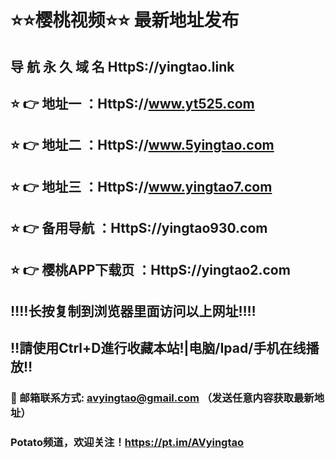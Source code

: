 # ⭐️⭐️樱桃视频⭐️⭐️ 最新地址发布 
## 导 航 永 久 域 名 HttpS://yingtao.link
## ⭐️ 👉 地址一 ：HttpS://www.yt525.com
## ⭐️ 👉 地址二 ：HttpS://www.5yingtao.com
## ⭐️ 👉 地址三 ：HttpS://www.yingtao7.com
## ⭐️ 👉 备用导航 ：HttpS://yingtao930.com

## ⭐️ 👉 樱桃APP下载页 ：HttpS://yingtao2.com

## ‼️‼️长按复制到浏览器里面访问以上网址‼️‼️
## ‼️請使用Ctrl+D進行收藏本站!|电脑/Ipad/手机在线播放‼️
### 📧 邮箱联系方式: avyingtao@gmail.com （发送任意内容获取最新地址）
### Potato频道，欢迎关注！https://pt.im/AVyingtao

